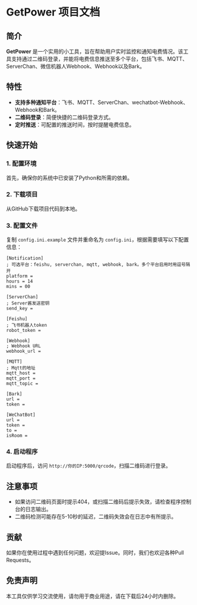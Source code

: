 # GetPower 项目文档

## 简介

**GetPower** 是一个实用的小工具，旨在帮助用户实时监控和通知电费情况。该工具支持通过二维码登录，并能将电费信息推送至多个平台，包括飞书、MQTT、ServerChan、微信机器人Webhook、Webhook以及Bark。

## 特性

- **支持多种通知平台**：飞书、MQTT、ServerChan、wechatbot-Webhook、Webhook和Bark。
- **二维码登录**：简便快捷的二维码登录方式。
- **定时推送**：可配置的推送时间，按时提醒电费信息。

## 快速开始

### 1. 配置环境

首先，确保你的系统中已安装了Python和所需的依赖。

### 2. 下载项目

从GitHub下载项目代码到本地。

### 3. 配置文件

复制 `config.ini.example` 文件并重命名为 `config.ini`，根据需要填写以下配置信息：

```plaintext
[Notification]
; 可选平台：feishu, serverchan, mqtt, webhook, bark。多个平台启用时用逗号隔开
platform =
hours = 14
mins = 00

[ServerChan]
; Server酱发送密钥
send_key =

[Feishu]
; 飞书机器人token
robot_token =

[Webhook]
; Webhook URL
webhook_url =

[MQTT]
; Mqtt的地址
mqtt_host =
mqtt_port =
mqtt_topic =

[Bark]
url =
token =

[WeChatBot]
url =
token =
to =
isRoom =
```

### 4. 启动程序

启动程序后，访问 `http://你的IP:5000/qrcode`，扫描二维码进行登录。

## 注意事项

- 如果访问二维码页面时提示404，或扫描二维码后提示失效，请检查程序控制台的日志输出。
- 二维码检测可能存在5-10秒的延迟，二维码失效会在日志中有所提示。

## 贡献

如果你在使用过程中遇到任何问题，欢迎提Issue。同时，我们也欢迎各种Pull Requests。

## 免责声明

本工具仅供学习交流使用，请勿用于商业用途，请在下载后24小时内删除。